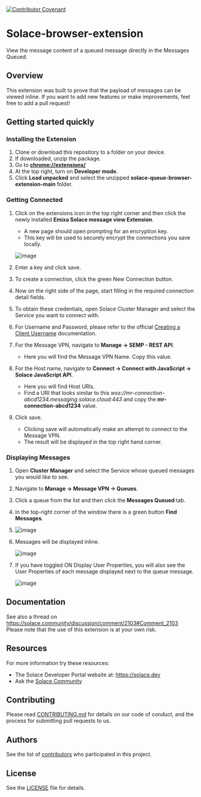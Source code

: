 [![Contributor Covenant](https://img.shields.io/badge/Contributor%20Covenant-v2.0%20adopted-ff69b4.svg)](CODE_OF_CONDUCT.md)

# Solace-browser-extension
View the message content of a queued message directly in the Messages Queued.

## Overview
This extension was built to prove that the payload of messages can be viewed inline. If you want to add new features or make improvements, feel free to add a pull request!

## Getting started quickly
### Installing the Extension
1. Clone or download this repository to a folder on your device.
2. If downloaded, unzip the package.
3. Go to **[chrome://extensions/](chrome://extensions/)**
4. At the top right, turn on **Developer mode**.
5. Click **Load unpacked** and select the unzipped **solace-queue-browser-extension-main** folder.

### Getting Connected

1. Click on the extensions icon in the top right corner and then click the newly installed **Emixa Solace message view Extension**.
   * A new page should open prompting for an encryption key.
   * This key will be used to securely encrypt the connections you save locally.

   ![image](https://github.com/user-attachments/assets/6ac6b057-ac04-4815-81b0-938fe8a3ae9b)
   
3. Enter a key and click save.
4. To create a connection, click the green New Connection button.
5. Now on the right side of the page, start filling in the required connection detail fields.
7. To obtain these credentials, open Solace Cluster Manager and select the Service you want to connect with.
8. For Username and Password, please refer to the official [Creating a Client Username](https://docs.solace.com/Admin/Broker-Manager/broker-manager-create-client-username.htm) documentation.
9. For the Message VPN, navigate to **Manage -> SEMP - REST API**.
    * Here you will find the Message VPN Name. Copy this value.
10. For the Host name, navigate to **Connect -> Connect with JavaScript -> Solace JavaScript API**.
    * Here you will find Host URIs.
    * Find a URI that looks similar to this _wss://mr-connection-abcd1234.messaging.solace.cloud:443_ and copy the **mr-connection-abcd1234** value.
11. Click save.
    * Clicking save will automatically make an attempt to connect to the Message VPN.
    * The result will be displayed in the top right hand corner.


### Displaying Messages

1. Open **Cluster Manager** and select the Service whose queued messages you would like to see.
2. Navigate to **Manage -> Message VPN -> Queues**.
3. Click a queue from the list and then click the **Messages Queued** tab.
4. In the top-right corner of the window there is a green button **Find Messages**.
5. 
    ![image](https://github.com/user-attachments/assets/184f3b13-1e55-4391-a430-0d5d254a1b7a)

6. Messages will be displayed inline.
   
    ![image](https://github.com/solacecommunity/solace-queue-browser-extension/assets/20181973/7fc630a1-3ea2-4b52-a891-67bf90f713ad)
   
8. If you have toggled ON Display User Properties, you will also see the User Properties of each message displayed next to the queue message.
   
    ![image](https://github.com/solacecommunity/solace-queue-browser-extension/assets/20181973/20bba23e-5983-41df-99c4-3e68042243da)



## Documentation
See also a thread on https://solace.community/discussion/comment/2103#Comment_2103
Please note that the use of this extension is at your own risk.

## Resources

For more information try these resources:

- The Solace Developer Portal website at: https://solace.dev
- Ask the [Solace Community](https://solace.community)

## Contributing

Please read [CONTRIBUTING.md](CONTRIBUTING.md) for details on our code of conduct, and the process for submitting pull requests to us.

## Authors

See the list of [contributors](https://github.com/solacecommunity/<github-repo>/graphs/contributors) who participated in this project.

## License

See the [LICENSE](LICENSE) file for details.

